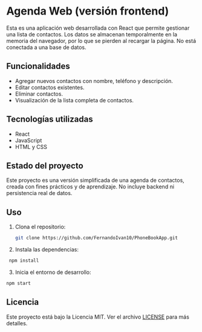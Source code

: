 # Agenda Web (versión frontend)

Esta es una aplicación web desarrollada con React que permite gestionar una lista de contactos. Los datos se almacenan temporalmente en la memoria del navegador, por lo que se pierden al recargar la página. No está conectada a una base de datos.

## Funcionalidades

- Agregar nuevos contactos con nombre, teléfono y descripción.
- Editar contactos existentes.
- Eliminar contactos.
- Visualización de la lista completa de contactos.

## Tecnologías utilizadas

- React
- JavaScript
- HTML y CSS

## Estado del proyecto

Este proyecto es una versión simplificada de una agenda de contactos, creada con fines prácticos y de aprendizaje. No incluye backend ni persistencia real de datos.

## Uso

1. Clona el repositorio:
   ```bash
   git clone https://github.com/FernandoIvan10/PhoneBookApp.git
   ```

2. Instala las dependencias:
  ```bash
   npm install
   ```

3. Inicia el entorno de desarrollo:
  ```bash
  npm start
   ```

## Licencia
Este proyecto está bajo la Licencia MIT. Ver el archivo [LICENSE](./LICENSE) para más detalles.
